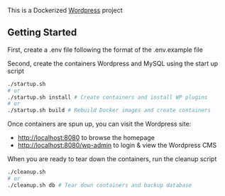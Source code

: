 This is a Dockerized [Wordpress](https://wordpress.org/) project

## Getting Started

First, create a .env file following the format of the .env.example file

Second, create the containers Wordpress and MySQL using the start up script

```bash
./startup.sh
# or
./startup.sh install # Create containers and install WP plugins
# or
./startup.sh build # Rebuild Docker images and create containers
```

Once containers are spun up, you can visit the Wordpress site:
- [http://localhost:8080](http://localhost:8080) to browse the homepage
- [http://localhost:8080/wp-admin](http://localhost:8080/wp-admin) to login & view the Wordpress CMS

When you are ready to tear down the containers, run the cleanup script 

```bash
./cleanup.sh
# or 
./cleanup.sh db # Tear down containers and backup database
```